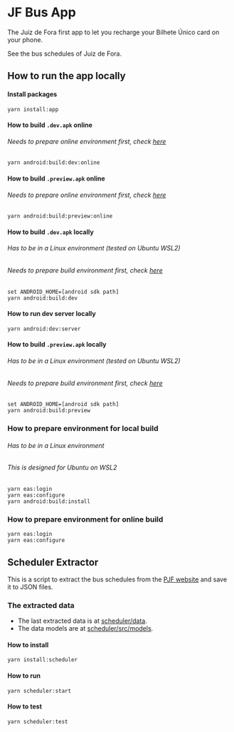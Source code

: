 # JF Bus App
The Juiz de Fora first app to let you recharge your Bilhete Único card on your phone.

See the bus schedules of Juiz de Fora.

## How to run the app locally
#### Install packages
```shell
yarn install:app
```

#### How to build `.dev.apk` online
###### Needs to prepare online environment first, check [here](#how-to-prepare-environment-for-online-build)
```shell
yarn android:build:dev:online
```

#### How to build `.preview.apk` online
###### Needs to prepare online environment first, check [here](#how-to-prepare-environment-for-online-build)
```shell
yarn android:build:preview:online
```

#### How to build `.dev.apk` locally
###### Has to be in a Linux environment (tested on Ubuntu WSL2)
###### Needs to prepare build environment first, check [here](#how-to-prepare-environment-for-local-build)
```shell
set ANDROID_HOME=[android sdk path]
yarn android:build:dev
```

#### How to run dev server locally
```shell
yarn android:dev:server
```

#### How to build `.preview.apk` locally
###### Has to be in a Linux environment (tested on Ubuntu WSL2)
###### Needs to prepare build environment first, check [here](#how-to-prepare-environment-for-local-build)
```shell
set ANDROID_HOME=[android sdk path]
yarn android:build:preview
```

### How to prepare environment for local build
###### Has to be in a Linux environment
###### This is designed for Ubuntu on WSL2
```shell
yarn eas:login
yarn eas:configure
yarn android:build:install
```

### How to prepare environment for online build
```shell
yarn eas:login
yarn eas:configure
```

## Scheduler Extractor
This is a script to extract the bus schedules from the [PJF website](https://www.pjf.mg.gov.br/transporte-urbano/itinerarios-e-horarios-de-onibus) and save it to JSON files.
### The extracted data
* The last extracted data is at [scheduler/data](scheduler/data).
* The data models are at [scheduler/src/models](scheduler/src/models).

#### How to install
```shell
yarn install:scheduler
```
#### How to run
```shell
yarn scheduler:start
```
#### How to test
```shell
yarn scheduler:test
```